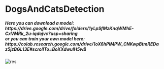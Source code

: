 # DogsAndCatsDetection

 <h5>Here you can download a model: https://drive.google.com/drive/folders/1yLpSfMzKnqWMhE-CxVMRk_2u-iqdojvc?usp=sharing <br> or you can train your own model here: https://colab.research.google.com/drive/1oX6hPlMPW_CNKwpBtmREDaz5jzBGL13E#scrollTo=BoXXdwulH5wB</h5>
 
 ![res](https://user-images.githubusercontent.com/73878161/184479442-11f2a79c-d264-41d0-82f9-82b4ebd7a59f.jpg)
